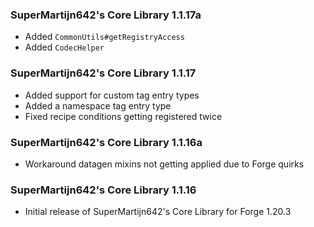 ### SuperMartijn642's Core Library 1.1.17a
- Added `CommonUtils#getRegistryAccess`
- Added `CodecHelper`

### SuperMartijn642's Core Library 1.1.17
- Added support for custom tag entry types
- Added a namespace tag entry type
- Fixed recipe conditions getting registered twice

### SuperMartijn642's Core Library 1.1.16a
- Workaround datagen mixins not getting applied due to Forge quirks

### SuperMartijn642's Core Library 1.1.16
- Initial release of SuperMartijn642's Core Library for Forge 1.20.3
